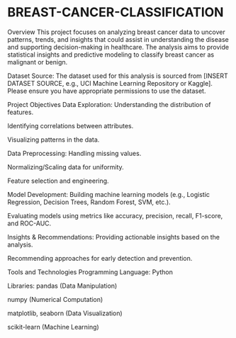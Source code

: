 # BREAST-CANCER-CLASSIFICATION

Overview
This project focuses on analyzing breast cancer data to uncover patterns, trends, and insights that could assist in understanding the disease and supporting decision-making in healthcare. The analysis aims to provide statistical insights and predictive modeling to classify breast cancer as malignant or benign.

Dataset
Source:
The dataset used for this analysis is sourced from [INSERT DATASET SOURCE, e.g., UCI Machine Learning Repository or Kaggle]. Please ensure you have appropriate permissions to use the dataset.

Project Objectives
Data Exploration:
Understanding the distribution of features.

Identifying correlations between attributes.

Visualizing patterns in the data.

Data Preprocessing:
Handling missing values.

Normalizing/Scaling data for uniformity.

Feature selection and engineering.

Model Development:
Building machine learning models (e.g., Logistic Regression, Decision Trees, Random Forest, SVM, etc.).

Evaluating models using metrics like accuracy, precision, recall, F1-score, and ROC-AUC.

Insights & Recommendations:
Providing actionable insights based on the analysis.

Recommending approaches for early detection and prevention.

Tools and Technologies
Programming Language: Python

Libraries:
pandas (Data Manipulation)

numpy (Numerical Computation)

matplotlib, seaborn (Data Visualization)

scikit-learn (Machine Learning)
